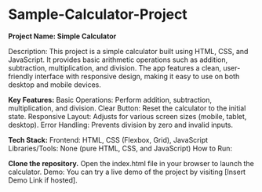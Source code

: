 # Sample-Calculator-Project

**Project Name: Simple Calculator**

Description: This project is a simple calculator built using HTML, CSS, and JavaScript. It provides basic arithmetic operations such as addition, subtraction, multiplication, and division. The app features a clean, user-friendly interface with responsive design, making it easy to use on both desktop and mobile devices.

**Key Features:**
Basic Operations: Perform addition, subtraction, multiplication, and division.
Clear Button: Reset the calculator to the initial state.
Responsive Layout: Adjusts for various screen sizes (mobile, tablet, desktop).
Error Handling: Prevents division by zero and invalid inputs.

**Tech Stack:**
Frontend: HTML, CSS (Flexbox, Grid), JavaScript
Libraries/Tools: None (pure HTML, CSS, and JavaScript)
How to Run:

**Clone the repository.**
Open the index.html file in your browser to launch the calculator.
Demo: You can try a live demo of the project by visiting [Insert Demo Link if hosted].
